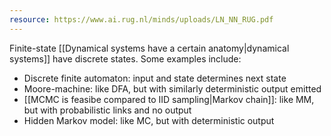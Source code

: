 ```yaml
---
resource: https://www.ai.rug.nl/minds/uploads/LN_NN_RUG.pdf
---
```


Finite-state [[Dynamical systems have a certain anatomy|dynamical systems]] have discrete states. Some examples include:
- Discrete finite automaton: input and state determines next state
- Moore-machine: like DFA, but with similarly deterministic output emitted
- [[MCMC is feasibe compared to IID sampling|Markov chain]]: like MM, but with probabilistic links and no output
- Hidden Markov model: like MC, but with deterministic output